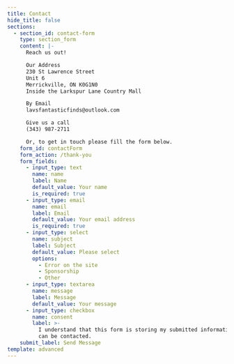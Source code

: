 ```yaml
---
title: Contact
hide_title: false
sections:
  - section_id: contact-form
    type: section_form
    content: |-
      Reach us out!

      Our Address
      230 St Lawrence Street
      Unit 6
      Merrickville, ON K0G1N0
      Inside the Larkspur Lane Country Mall

      By Email
      lavsfantasticfinds@outlook.com

      Give us a call
      (343) 987-2711

      Or, to get in touch please fill the form below.
    form_id: contactForm
    form_action: /thank-you
    form_fields:
      - input_type: text
        name: name
        label: Name
        default_value: Your name
        is_required: true
      - input_type: email
        name: email
        label: Email
        default_value: Your email address
        is_required: true
      - input_type: select
        name: subject
        label: Subject
        default_value: Please select
        options:
          - Error on the site
          - Sponsorship
          - Other
      - input_type: textarea
        name: message
        label: Message
        default_value: Your message
      - input_type: checkbox
        name: consent
        label: >-
          I understand that this form is storing my submitted information so I
          can be contacted.
    submit_label: Send Message
template: advanced
---
```

